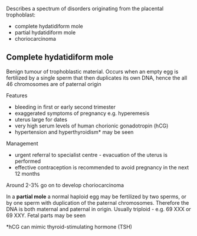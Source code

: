 Describes a spectrum of disorders originating from the placental trophoblast:  
* complete hydatidiform mole
* partial hydatidiform mole
* choriocarcinoma

  
Complete hydatidiform mole
--------------------------

  
Benign tumour of trophoblastic material. Occurs when an empty egg is fertilized by a single sperm that then duplicates its own DNA, hence the all 46 chromosomes are of paternal origin  
  
Features  
* bleeding in first or early second trimester
* exaggerated symptoms of pregnancy e.g. hyperemesis
* uterus large for dates
* very high serum levels of human chorionic gonadotropin (hCG)
* hypertension and hyperthyroidism\* may be seen

  
Management  
* urgent referral to specialist centre \- evacuation of the uterus is performed
* effective contraception is recommended to avoid pregnancy in the next 12 months

  
Around 2\-3% go on to develop choriocarcinoma  
  
In a **partial mole** a normal haploid egg may be fertilized by two sperms, or by one sperm with duplication of the paternal chromosomes. Therefore the DNA is both maternal and paternal in origin. Usually triploid \- e.g. 69 XXX or 69 XXY. Fetal parts may be seen  
  
\*hCG can mimic thyroid\-stimulating hormone (TSH)